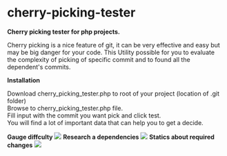 # cherry-picking-tester
**Cherry picking tester for php projects.** 

Cherry picking is a nice feature of git, it can be very effective and easy but may be big danger for your code. 
This Utility possible for you to evaluate the complexity of picking of specific commit and to found all the dependent's commits.

**Installation**
 
 Download cherry_picking_tester.php to root of your project (location of .git folder) \
 Browse to cherry_picking_tester.php file.\
 Fill input with the commit you want pick and click test.\
 You will find a lot of important data that can help you to get a decide.  
 
 **Gauge diffculty**
 ![](http://160.153.226.63/cp_images/pc1.png) 
 **Research a dependencies**
 ![](http://160.153.226.63/cp_images/pc2.png) 
 **Statics about required changes**
 ![](http://160.153.226.63/cp_images/pc3.png) 
 
